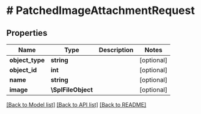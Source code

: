 # # PatchedImageAttachmentRequest

## Properties

Name | Type | Description | Notes
------------ | ------------- | ------------- | -------------
**object_type** | **string** |  | [optional]
**object_id** | **int** |  | [optional]
**name** | **string** |  | [optional]
**image** | **\SplFileObject** |  | [optional]

[[Back to Model list]](../../README.md#models) [[Back to API list]](../../README.md#endpoints) [[Back to README]](../../README.md)

